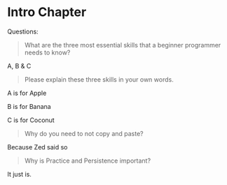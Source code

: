 # Intro Chapter

Questions:

> What are the three most essential skills that a beginner programmer needs to know?

A, B & C

> Please explain these three skills in your own words.

A is for Apple

B is for Banana

C is for Coconut

> Why do you need to not copy and paste?

Because Zed said so

> Why is Practice and Persistence important?

It just is.
